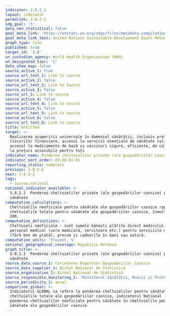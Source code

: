```yaml
---
indicator: 3.8.2.1
layout: indicator
permalink: 3-8-2-1
sdg_goal: '3'
data_non_statistical: false
goal_meta_link: 'https://unstats.un.org/sdgs/files/metadata-compilation/Metadata-Goal-3.pdf'
goal_meta_link_text: United Nations Sustainable Development Goals Metadata (PDF 4.0 MB)
graph_type: line
published: true
target_id: '3.8'
un_custodian_agency: World Health Organisation (WHO)
un_designated_tier: '2'
data_show_map: false
source_active_1: true
source_url_text_1: Link to source
source_active_2: false
source_url_text_2: Link to Source
source_active_3: false
source_url_3: Link to source
source_active_4: false
source_url_text_4: Link to source
source_active_5: false
source_url_text_5: Link to source
source_active_6: false
source_url_text_6: Link to source
title: Untitled
target: >-
  Realizarea acoperirii universale în domeniul sănătății, inclusiv protecția
  riscurilor financiare, accesul la servicii esențiale de sănătate calitative și
  accesul la medicamente de bază și vaccinuri sigure, eficiente, de calitate și
  la prețuri accesibile pentru toți
indicator_name: Ponderea cheltuielilor private (ale gospodăriilor casnice) pentru sănătate
indicator_sort_order: 03-08-02-01
reporting_status: complete
previous: 3-8-2-b
next: 3-8-2-2
tags:
  - custom.national
national_indicator_available: >-
  3.8.2.1  Ponderea cheltuielilor private (ale gospodăriilor casnice) pentru
  sănătate
computation_calculations: >-
  Cheltuielile neoficiale pentru sănătate ale gospodăriilor casnice raportate la
  cheltuielile totale pentru sănătate ale gospodăriilor casnice, înmulțit cu
  100.
computation_definitions: >-
  Cheltuieli neoficiale - sunt sumele bănești plătite direct medicului și altui
  personal medical (sora medicală, servitoare etc.) pentru serviciile medicale
  (fără bon de plată), precum și cadourile în bani sau natură.
computation_units: 'Procent, %'
national_geographical_coverage: Republica Moldova
graph_title: >-
  3.8.2.1  Ponderea cheltuielilor private (ale gospodăriilor casnice) pentru
  sănătate
source_data_source_1: Cercetarea Bugetelor Gospodăriilor Casnice
source_data_supplier_1: Biroul Național de Statistică
source_organisation_1: Biroul Național de Statistică
source_responsible_monitoring_1: 'Ministerul Sănătății, Muncii și Protecției Sociale'
source_periodicity_1: anual
comparison_global: >-
  Indicatorul GLOBAL sa refera la ponderea cheltuielilor pentru sănătate în
  cheltuielile totale ale gospodăriilor casnice, indicatorul Național - la
  ponderea cheltuielilor neoficiale pentru sănătate în cheltuielile pentru
  sănătate ale gospodăriilor casnice
---
```

